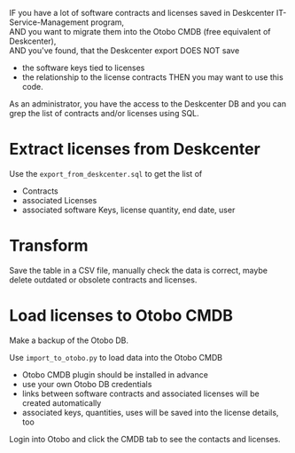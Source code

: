 IF you have a lot of software contracts and licenses saved in Deskcenter IT-Service-Management program,  
AND you want to migrate them into the Otobo CMDB (free equivalent of Deskcenter),  
AND you've found, that the Deskcenter export DOES NOT save
  - the software keys tied to licenses
  - the relationship to the license contracts
THEN you may want to use this code.

As an administrator, you have the access to the Deskcenter DB and you can grep the list of contracts and/or licenses using SQL.


# Extract licenses from Deskcenter
Use the `export_from_deskcenter.sql` to get the list of 
- Contracts
- associated Licenses
- associated software Keys, license quantity, end date, user

# Transform
Save the table in a CSV file, manually check the data is correct, maybe delete outdated or obsolete contracts and licenses.

# Load licenses to Otobo CMDB
Make a backup of the Otobo DB.

Use `import_to_otobo.py` to load data into the Otobo CMDB
- Otobo CMDB plugin should be installed in advance
- use your own Otobo DB credentials
- links between software contracts and associated licenses will be created automatically
- associated keys, quantities, uses will be saved into the license details, too

Login into Otobo and click the CMDB tab to see the contacts and licenses.
